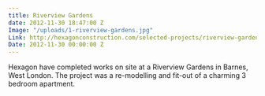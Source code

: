 ```yaml
---
title: Riverview Gardens
date: 2012-11-30 18:47:00 Z
Image: "/uploads/1-riverview-gardens.jpg"
Link: http://hexagonconstruction.com/selected-projects/riverview-gardens.html
Date: 2012-11-30 00:00:00 Z
---
```


Hexagon have completed works on site at a Riverview Gardens in Barnes, West London. The project was a re-modelling and fit-out of a charming 3 bedroom apartment.